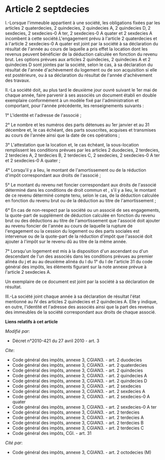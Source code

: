 # Article 2 septdecies

I.-Lorsque l'immeuble appartient à une société, les obligations fixées par les articles 2 quaterdecies, 2 quindecies, 2
quindecies A, 2 quindecies D, 2 sexdecies, 2 sexdecies-0 A ter, 2 sexdecies-0 A quater et 2 sexdecies A incombent à cette
société.L'engagement prévu à l'article 2 quaterdecies et à l'article 2 sexdecies-0 A quater est joint par la société à sa
déclaration du résultat de l'année au cours de laquelle a pris effet la location dont les revenus peuvent bénéficier de la
déduction calculée en fonction du revenu brut. Les options prévues aux articles 2 quindecies, 2 quindecies A et 2 quindecies
D sont jointes par la société, selon le cas, à sa déclaration du résultat de l'année d'achèvement du logement ou de son
acquisition si elle est postérieure, ou à sa déclaration du résultat de l'année d'achèvement des travaux. 

II.-La société doit, au plus tard le deuxième jour ouvré suivant le 1er mai de chaque année, faire parvenir à ses associés un
document établi en double exemplaire conformément à un modèle fixé par l'administration et comportant, pour l'année
précédente, les renseignements suivants : 

1° L'identité et l'adresse de l'associé ; 

2° Le nombre et les numéros des parts détenues au 1er janvier et au 31 décembre et, le cas échéant, des parts souscrites,
acquises et transmises au cours de l'année ainsi que la date de ces opérations ; 

3° L'attestation que la location et, le cas échéant, la sous-location remplissent les conditions prévues par les articles 2
duodecies, 2 terdecies, 2 terdecies A, 2 terdecies B, 2 terdecies C, 2 sexdecies, 2 sexdecies-0 A ter et 2 sexdecies-0 A
quater ; 

4° Lorsqu'il y a lieu, le montant de l'amortissement ou de la réduction d'impôt correspondant aux droits de l'associé ; 

5° Le montant du revenu net foncier correspondant aux droits de l'associé déterminé dans les conditions de droit commun et ,
s'il y a lieu, le montant de ce revenu déterminé compte tenu, selon le cas, de la déduction calculée en fonction du revenu
brut ou de la déduction au titre de l'amortissement ; 

6° En cas de non-respect par la société ou un associé de ses engagements, la quote-part de supplément de déduction calculée
en fonction du revenu brut ou des déductions au titre de l'amortissement que l'associé doit ajouter au revenu foncier de
l'année au cours de laquelle la rupture de l'engagement ou la cession du logement ou des parts sociales est intervenue ou de
la quote-part de la réduction d'impôt que l'associé doit ajouter à l'impôt sur le revenu dû au titre de la même année. 

7° Lorsqu'un logement est mis à la disposition d'un ascendant ou d'un descendant de l'un des associés dans les conditions
prévues au premier alinéa du j et au au deuxième alinéa du l du 1° du I de l'article 31 du code général des impôts, les
éléments figurant sur la note annexe prévue à l'article 2 sexdecies A. 

Un exemplaire de ce document est joint par la société à sa déclaration de résultat. 

III.-La société joint chaque année à sa déclaration de résultat l'état mentionné au IV des articles 2 quindecies et 2
quindecies A. Elle y indique, en outre, l'identité et l'adresse des associés ainsi que la part des revenus des immeubles de
la société correspondant aux droits de chaque associé.

**Liens relatifs à cet article**

_Modifié par_:

  - Décret n°2010-421  du 27 avril 2010 - art. 3

_Cite_:

  - Code général des impôts, annexe 3, CGIAN3. - art. 2 duodecies
  - Code général des impôts, annexe 3, CGIAN3. - art. 2 quaterdecies
  - Code général des impôts, annexe 3, CGIAN3. - art. 2 quindecies
  - Code général des impôts, annexe 3, CGIAN3. - art. 2 quindecies A
  - Code général des impôts, annexe 3, CGIAN3. - art. 2 quindecies D
  - Code général des impôts, annexe 3, CGIAN3. - art. 2 sexdecies
  - Code général des impôts, annexe 3, CGIAN3. - art. 2 sexdecies A
  - Code général des impôts, annexe 3, CGIAN3. - art. 2 sexdecies-0 A quater
  - Code général des impôts, annexe 3, CGIAN3. - art. 2 sexdecies-0 A ter
  - Code général des impôts, annexe 3, CGIAN3. - art. 2 terdecies
  - Code général des impôts, annexe 3, CGIAN3. - art. 2 terdecies A
  - Code général des impôts, annexe 3, CGIAN3. - art. 2 terdecies B
  - Code général des impôts, annexe 3, CGIAN3. - art. 2 terdecies C
  - Code général des impôts, CGI. - art. 31

_Cité par_:

  - Code général des impôts, annexe 3, CGIAN3. - art. 2 octodecies (M)
